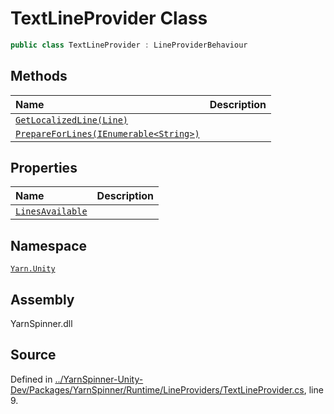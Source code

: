 <!-- This file was generated by a tool. Do not edit this file by hand. -->

# TextLineProvider Class


```csharp
public class TextLineProvider : LineProviderBehaviour
```



## Methods
|Name|Description|
|:---|:---|
|[`GetLocalizedLine(Line)`](/api/csharp/yarn.unity/textlineprovider.getlocalizedline-yarn.line-.md)||
|[`PrepareForLines(IEnumerable<String>)`](/api/csharp/yarn.unity/textlineprovider.prepareforlines-ienumerable-system.string--.md)||
## Properties
|Name|Description|
|:---|:---|
|[`LinesAvailable`](/api/csharp/yarn.unity/textlineprovider.linesavailable.md)||
## Namespace
[`Yarn.Unity`](/api/csharp/yarn.unity/README.md)

## Assembly
YarnSpinner.dll

## Source
Defined in [../YarnSpinner-Unity-Dev/Packages/YarnSpinner/Runtime/LineProviders/TextLineProvider.cs](https://github.com/YarnSpinnerTool/YarnSpinner-Unity//blob/develop/Runtime/LineProviders/TextLineProvider.cs#L9), line 9.
